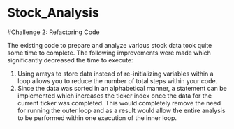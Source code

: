 # Stock_Analysis

#Challenge 2: Refactoring Code 

The existing code to prepare and analyze various stock data took quite some time to complete. The following improvements were made which significantly decreased the time to execute: 

1. Using arrays to store data instead of re-initializing variables within a loop allows you to reduce the number of total steps within your code. 
2. Since the data was sorted in an alphabetical manner, a statement can be implemented which increases the ticker index once the data for the current ticker was completed. This would completely remove the need for running the outer loop and as a result would allow the entire analysis to be performed within one execution of the inner loop.

